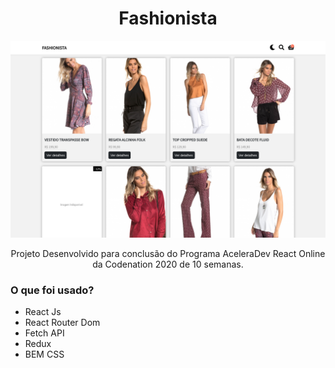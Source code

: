 <h1 align="center">Fashionista</h1>

<img src="https://raw.githubusercontent.com/Hilverton/Fashionista/master/fashionista_screenshot.png">

<p align="center">Projeto Desenvolvido para conclusão do Programa AceleraDev React Online da Codenation 2020 de 10 semanas.</p>

<h3>O que foi usado?</h3>
<ul>
	<li>React Js</li>
	<li>React Router Dom</li>
	<li>Fetch API</li>
	<li>Redux</li>
	<li>BEM CSS</li>
</ul>